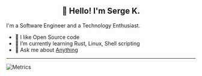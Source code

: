 <h2 align="center">👋 Hello! I'm Serge K.</h2>

I'm a Software Engineer and a Technology Enthusiast.

- 🔭 I like Open Source code
- 🌱 I’m currently learning Rust, Linux, Shell scripting
- 💬 Ask me about [Anything](https://github.com/phnx47/phnx47/issues)

-------
![Metrics](https://metrics.lecoq.io/phnx47?template=classic&languages=1&languages.ignored=PHP&config.timezone=Asia%2FBangkok)
